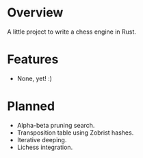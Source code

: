 # Overview

A little project to write a chess engine in Rust.

# Features

- None, yet! :)

# Planned

- Alpha-beta pruning search.
- Transposition table using Zobrist hashes.
- Iterative deeping.
- Lichess integration.
